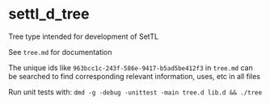# settl_d_tree
Tree type intended for development of SetTL

See `tree.md` for documentation

The unique ids like `963bcc1c-243f-586e-9417-b5ad5be412f3` in `tree.md` can be searched to find corresponding relevant information, uses, etc in all files

Run unit tests with:
`dmd -g -debug -unittest -main tree.d lib.d && ./tree`